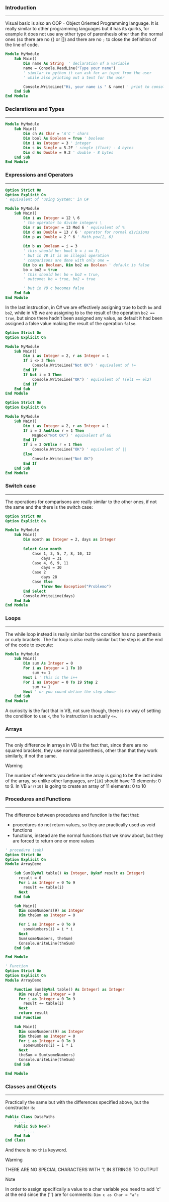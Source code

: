 ### Introduction
---
Visual basic is also an OOP - Object Oriented Programming language.
It is really similar to other programming languages but it has its quirks, for example it does not use any other type of parenthesis other than the normal ones (so there are no {} or []) and there are no `;` to close the definition of the line of code.

```vb
Module MyModule
	Sub Main()
		Dim name As String  ' declaration of a variable
		name = Console.ReadLine("Type your name") 
		' similar to python it can ask for an input from the user
		' while also printing out a text for the user

		Console.WriteLine("Hi, your name is " & name) ' print to console
	End Sub
End Module
```
### Declarations and Types
---
```vb
Module MyModule
	Sub Main()
		Dim ch As Char = 'A'C ' chars
		Dim bool As Boolean = True ' boolean
		Dim i As Integer = 3 ' integer
		Dim s As Single = 5.2F ' single (float) - 4 bytes
		Dim d As Double = 9.2 ' double - 8 bytes
	End Sub
End Module
```
### Expressions and Operators
---
```vb
Option Strict On
Option Explicit On
' equivalent of 'using System;' in C#

Module MyModule
	Sub Main()
		Dim i as Integer = 12 \ 6 
		' the operator to divide integers \
		Dim r as Integer = 13 Mod 6 ' equivalent of %
		Dim d as Double = 13 / 6 ' operator for normal divisions
		Dim p as Double = 2 ^ 6 ' Math.pow(2, 6)
		
		Dim b as Boolean = i = 3 
		' this should be: bool b = i == 3;
		' but in VB it is an illegal operation
		' comparisons are done with only one =
		Dim bo as Boolean, Dim bo2 as Boolean ' default is false
		bo = bo2 = true 
		' this should be: bo = bo2 = true, 
		' outcome: bo = true, bo2 = true

		' but in VB c becomes false
	End Sub
End Module
```

In the last instruction, in C# we are effectively assigning true to both `bo` and `bo2`, while in VB we are assigning to `bo` the result of the operation `bo2 == true`, but since there hadn't been assigned any value, as default it had been assigned a false value making the result of the operation `false`.

```vb
Option Strict On
Option Explicit On

Module MyModule
	Sub Main()
		Dim i as Integer = 2, r as Integer = 1 
		If i <> 3 Then 
			Console.WriteLine("Not OK") ' equivalent of != 
		End If
		If Not i = 3 Then
			Console.WriteLine("OK") ' equivalent of !(el1 == el2)
		End If
	End Sub
End Module
```

```vb
Option Strict On
Option Explicit On

Module MyModule
	Sub Main()
		Dim i as Integer = 2, r as Integer = 1 
		If i = 3 AndAlso r = 1 Then 
			MsgBox("Not OK") ' equivalent of && 
		End If
		If i = 3 OrElse r = 1 Then
			Console.WriteLine("OK") ' equivalent of ||
		Else
			Console.WriteLine("Not OK")
		End If
	End Sub
End Module
```
### Switch case
---
The operations for comparisons are really similar to the other ones, if not the same and the there is the switch case:

```vb
Option Strict On
Option Explicit On

Module MyModule
	Sub Main()
		Dim month as Integer = 2, days as Integer  
		
		Select Case month
			Case 1, 3, 5, 7, 8, 10, 12
				days = 31
			Case 4, 6, 9, 11
				days = 30
			Case 2 
				days 28
			Case Else
				Throw New Exception("Problemo")	
		End Select
		Console.WriteLine(days)
	End Sub
End Module
```
### Loops
---
The while loop instead is really similar but the condition has no parenthesis or curly brackets. The for loop is also really similar but the step is at the end of the code to execute:

```vb
Module MyModule
	Sub Main()
		Dim sum As Integer = 0
		For i as Integer = 1 To 10
			sum += 1
		Next i ' this is the i++
		For i as Integer = 0 To 19 Step 2
			sum += 1
		Next ' or you cound define the step above
	End Sub
End Module
```

A curiosity is the fact that in VB, not sure though, there is no way of setting the condition to use `<`, the `To` instruction is actually `<=`.
### Arrays
----
The only difference in arrays in VB is the fact that, since there are no squared brackets, they use normal parenthesis, other than that they work similarly, if not the same.

>[!WARNING]
> The number of elements you define in the array is going to be the last index of the array, so unlike other languages, `arr[10]` should have 10 elements: 0 to 9. In VB `arr(10)` is going to create an array of 11 elements: 0 to 10
### Procedures and Functions
---
The difference between procedures and function is the fact that:
- procedures do not return values, so they are practically used as void functions
- functions, instead are the normal functions that we know about, but they are forced to return one or more values

```vb
' procedure (sub)
Option Strict On
Option Explicit On
Module ArrayDemo

    Sub Sum(ByVal table() As Integer, ByRef result as Integer) 
      result = 0
      For i as Integer = 0 To 9
        result += table(i)
      Next
    End Sub

    Sub Main()
      Dim someNumbers(9) as Integer  
      Dim theSum as Integer = 0

      For i as Integer = 0 To 9
        someNumbers(i) = i * i
      Next
      Sum(someNumbers, theSum)
      Console.WriteLine(theSum)
    End Sub

End Module
```

```vb
' Function
Option Strict On
Option Explicit On
Module ArrayDemo

    Function Sum(ByVal table() As Integer) as Integer
      Dim result as Integer = 0 
      For i as Integer = 0 To 9
        result += table(i)
      Next
      return result
    End Function

    Sub Main()
      Dim someNumbers(9) as Integer  
      Dim theSum as Integer = 0
      For i as Integer = 0 To 9
        someNumbers(i) = i * i
      Next
      theSum = Sum(someNumbers)
	  Console.WriteLine(theSum)
    End Sub

End Module
```
### Classes and Objects
--- 
Practically the same but with the differences specified above, but the constructor is:

```vb
Public Class DataPaths
	' ...
	Public Sub New()
		' ...
	End Sub
End Class
```

And there is no `this` keyword.

>[!WARNING]
>THERE ARE NO SPECIAL CHARACTERS WITH '\\' IN STRINGS TO OUTPUT

>[!NOTE]
>In order to assign specifically a value to a char variable you need to add 'c' at the end since the ('') are for comments:
>`Dim c as Char = "a"c`

